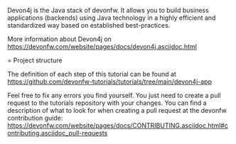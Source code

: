 Devon4j is the Java stack of devonfw. It allows you to build business applications (backends) using Java technology in a highly efficient and standardized way based on established best-practices.

More information about Devon4j on https://devonfw.com/website/pages/docs/devon4j.asciidoc.html

= Project structure



The definition of each step of this tutorial can be found at https://github.com/devonfw-tutorials/tutorials/tree/main/devon4j-app

Feel free to fix any errors you find yourself. You just need to create a pull request to the tutorials repository with your changes.
You can find a description of what to look for when creating a pull request at the devonfw contribution guide: https://devonfw.com/website/pages/docs/CONTRIBUTING.asciidoc.html#contributing.asciidoc_pull-requests
